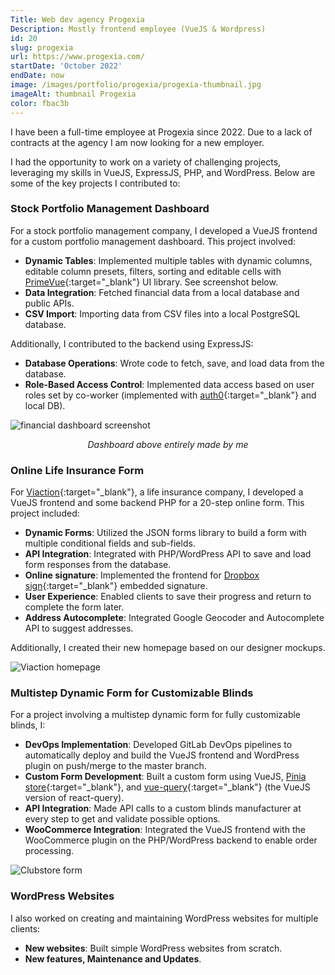 ```yaml
---
Title: Web dev agency Progexia
Description: Mostly frontend employee (VueJS & Wordpress)
id: 20
slug: progexia
url: https://www.progexia.com/
startDate: 'October 2022'
endDate: now
image: /images/portfolio/progexia/progexia-thumbnail.jpg
imageAlt: thumbnail Progexia
color: fbac3b
---
```


I have been a full-time employee at Progexia since 2022. Due to a lack of contracts at the agency I am now looking for a new employer.

I had the opportunity to work on a variety of challenging projects, leveraging my skills in VueJS, ExpressJS, PHP, and WordPress. Below are some of the key projects I contributed to:

### Stock Portfolio Management Dashboard

For a stock portfolio management company, I developed a VueJS frontend for a custom portfolio management dashboard. This project involved:

- **Dynamic Tables**: Implemented multiple tables with dynamic columns, editable column presets, filters, sorting and editable cells with [PrimeVue](https://primevue.org/){:target="\_blank"} UI library. See screenshot below.
- **Data Integration**: Fetched financial data from a local database and public APIs.
- **CSV Import**: Importing data from CSV files into a local PostgreSQL database.

Additionally, I contributed to the backend using ExpressJS:

- **Database Operations**: Wrote code to fetch, save, and load data from the database.
- **Role-Based Access Control**: Implemented data access based on user roles set by co-worker (implemented with [auth0](https://auth0.com/){:target="\_blank"} and local DB).

![financial dashboard screenshot](/images/portfolio/progexia/dashboard-screenshot.png)

<p align="center"><em>Dashboard above entirely made by me</em></p>

### Online Life Insurance Form

For [Viaction](https://www.viaction.ca/){:target="\_blank"}, a life insurance company, I developed a VueJS frontend and some backend PHP for a 20-step online form. This project included:

- **Dynamic Forms**: Utilized the JSON forms library to build a form with multiple conditional fields and sub-fields.
- **API Integration**: Integrated with PHP/WordPress API to save and load form responses from the database.
- **Online signature**: Implemented the frontend for [Dropbox sign](https://sign.dropbox.com/){:target="\_blank"} embedded signature.
- **User Experience**: Enabled clients to save their progress and return to complete the form later.
- **Address Autocomplete**: Integrated Google Geocoder and Autocomplete API to suggest addresses.

Additionally, I created their new homepage based on our designer mockups.

![Viaction homepage](/images/portfolio/progexia/viaction-homepage.jpg)

### Multistep Dynamic Form for Customizable Blinds

For a project involving a multistep dynamic form for fully customizable blinds, I:

- **DevOps Implementation**: Developed GitLab DevOps pipelines to automatically deploy and build the VueJS frontend and WordPress plugin on push/merge to the master branch.
- **Custom Form Development**: Built a custom form using VueJS, [Pinia store](https://pinia.vuejs.org/){:target="\_blank"}, and [vue-query](https://tanstack.com/query/latest){:target="\_blank"} (the VueJS version of react-query).
- **API Integration**: Made API calls to a custom blinds manufacturer at every step to get and validate possible options.
- **WooCommerce Integration**: Integrated the VueJS frontend with the WooCommerce plugin on the PHP/WordPress backend to enable order processing.

![Clubstore form](/images/portfolio/progexia/clubstore-form.jpg)

### WordPress Websites

I also worked on creating and maintaining WordPress websites for multiple clients:

- **New websites**: Built simple WordPress websites from scratch.
- **New features, Maintenance and Updates**.
